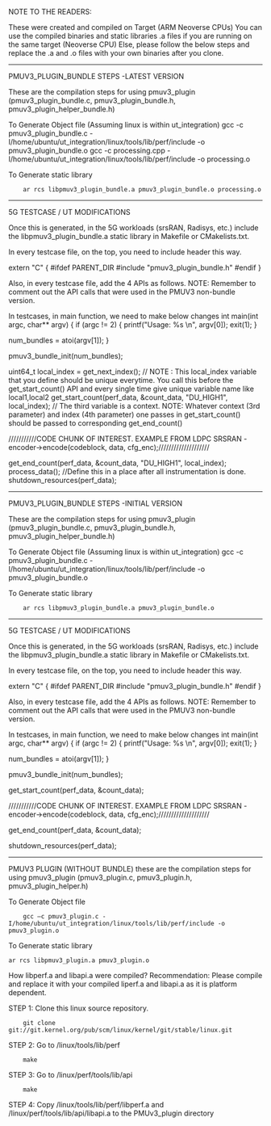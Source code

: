 NOTE TO THE READERS: 

These were created and compiled on Target (ARM Neoverse CPUs) 
You can use the compiled binaries and static libraries .a files if you are running on the same target (Neoverse CPU)
Else, please follow the below steps and replace the .a and .o files with your own binaries after you clone.  

**********************************************************************************************************************************************************************************************
PMUV3_PLUGIN_BUNDLE STEPS -LATEST VERSION 

These are the compilation steps for using pmuv3_plugin (pmuv3_plugin_bundle.c, pmuv3_plugin_bundle.h, pmuv3_plugin_helper_bundle.h) 

To Generate Object file (Assuming linux is within ut_integration) 
        gcc -c pmuv3_plugin_bundle.c -I/home/ubuntu/ut_integration/linux/tools/lib/perf/include -o pmuv3_plugin_bundle.o
        gcc -c processing.cpp -I/home/ubuntu/ut_integration/linux/tools/lib/perf/include -o processing.o

To Generate static library

        ar rcs libpmuv3_plugin_bundle.a pmuv3_plugin_bundle.o processing.o

**********************************************************************************************************************************************************************************************
5G TESTCASE / UT MODIFICATIONS

Once this is generated, in the 5G workloads (srsRAN, Radisys, etc.) include the  libpmuv3_plugin_bundle.a static library in Makefile or CMakelists.txt.

In every testcase file, on the top, you need to include header this way. 

extern "C" {
#ifdef PARENT_DIR
#include "pmuv3_plugin_bundle.h"
#endif
}

Also, in every testcase file, add the 4 APIs as follows. NOTE: Remember to comment out the API calls that were used in the PMUV3 non-bundle version. 

In testcases, in main function, we need to make below changes
int main(int argc, char** argv)
{
 if (argc != 2) {
    printf("Usage: %s <arg>\n", argv[0]);
    exit(1);
 }

 num_bundles = atoi(argv[1]);
 }

pmuv3_bundle_init(num_bundles);

uint64_t local_index = get_next_index(); // NOTE : This local_index variable that you define should be unique everytime. You call this before the get_start_count() API and every single time give unique variable name like local1,local2
get_start_count(perf_data, &count_data, "DU_HIGH1", local_index); // The third variable is a context. NOTE: Whatever context (3rd parameter) and index (4th parameter) one passes in get_start_count() should be passed to corresponding get_end_count() 

///////////CODE CHUNK OF INTEREST. EXAMPLE FROM LDPC SRSRAN - encoder->encode(codeblock, data, cfg_enc);////////////////////

get_end_count(perf_data, &count_data, "DU_HIGH1", local_index);
process_data(); //Define this in a place after all instrumentation is done. 
shutdown_resources(perf_data);


**********************************************************************************************************************************************************************************************
PMUV3_PLUGIN_BUNDLE STEPS -INITIAL VERSION

These are the compilation steps for using pmuv3_plugin (pmuv3_plugin_bundle.c, pmuv3_plugin_bundle.h, pmuv3_plugin_helper_bundle.h) 

To Generate Object file (Assuming linux is within ut_integration) 
        gcc -c pmuv3_plugin_bundle.c -I/home/ubuntu/ut_integration/linux/tools/lib/perf/include -o pmuv3_plugin_bundle.o

To Generate static library

        ar rcs libpmuv3_plugin_bundle.a pmuv3_plugin_bundle.o

**********************************************************************************************************************************************************************************************
5G TESTCASE / UT MODIFICATIONS

Once this is generated, in the 5G workloads (srsRAN, Radisys, etc.) include the  libpmuv3_plugin_bundle.a static library in Makefile or CMakelists.txt.

In every testcase file, on the top, you need to include header this way. 

extern "C" {
#ifdef PARENT_DIR
#include "pmuv3_plugin_bundle.h"
#endif
}

Also, in every testcase file, add the 4 APIs as follows. NOTE: Remember to comment out the API calls that were used in the PMUV3 non-bundle version. 

In testcases, in main function, we need to make below changes
int main(int argc, char** argv)
{
 if (argc != 2) {
    printf("Usage: %s <arg>\n", argv[0]);
    exit(1);
 }

 num_bundles = atoi(argv[1]);
 }

pmuv3_bundle_init(num_bundles);

get_start_count(perf_data, &count_data);

///////////CODE CHUNK OF INTEREST. EXAMPLE FROM LDPC SRSRAN - encoder->encode(codeblock, data, cfg_enc);////////////////////

get_end_count(perf_data, &count_data);

shutdown_resources(perf_data);

**********************************************************************************************************************************************************************************************
PMUV3 PLUGIN (WITHOUT BUNDLE)
these are the compilation steps for using pmuv3_plugin (pmuv3_plugin.c, pmuv3_plugin.h, pmuv3_plugin_helper.h) 

To Generate Object file

        gcc —c pmuv3_plugin.c -I/home/ubuntu/ut_integration/linux/tools/lib/perf/include -o pmuv3_plugin.o

To Generate static library

	ar rcs libpmuv3_plugin.a pmuv3_plugin.o

How libperf.a and libapi.a were compiled? 
Recommendation: Please compile and replace it with your compiled liperf.a and libapi.a as it is platform dependent. 

STEP 1: Clone this linux source repository.

        git clone git://git.kernel.org/pub/scm/linux/kernel/git/stable/linux.git

STEP 2: Go to /linux/tools/lib/perf 
        
        make 
        
STEP 3: Go to /linux/perf/tools/lib/api
        
        make 

STEP 4: Copy /linux/tools/lib/perf/libperf.a and /linux/perf/tools/lib/api/libapi.a to the PMUv3_plugin directory 


